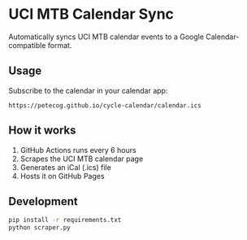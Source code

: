 # UCI MTB Calendar Sync

Automatically syncs UCI MTB calendar events to a Google Calendar-compatible format.

## Usage

Subscribe to the calendar in your calendar app:
```
https://petecog.github.io/cycle-calendar/calendar.ics
```

## How it works

1. GitHub Actions runs every 6 hours
2. Scrapes the UCI MTB calendar page
3. Generates an iCal (.ics) file
4. Hosts it on GitHub Pages

## Development

```bash
pip install -r requirements.txt
python scraper.py
```